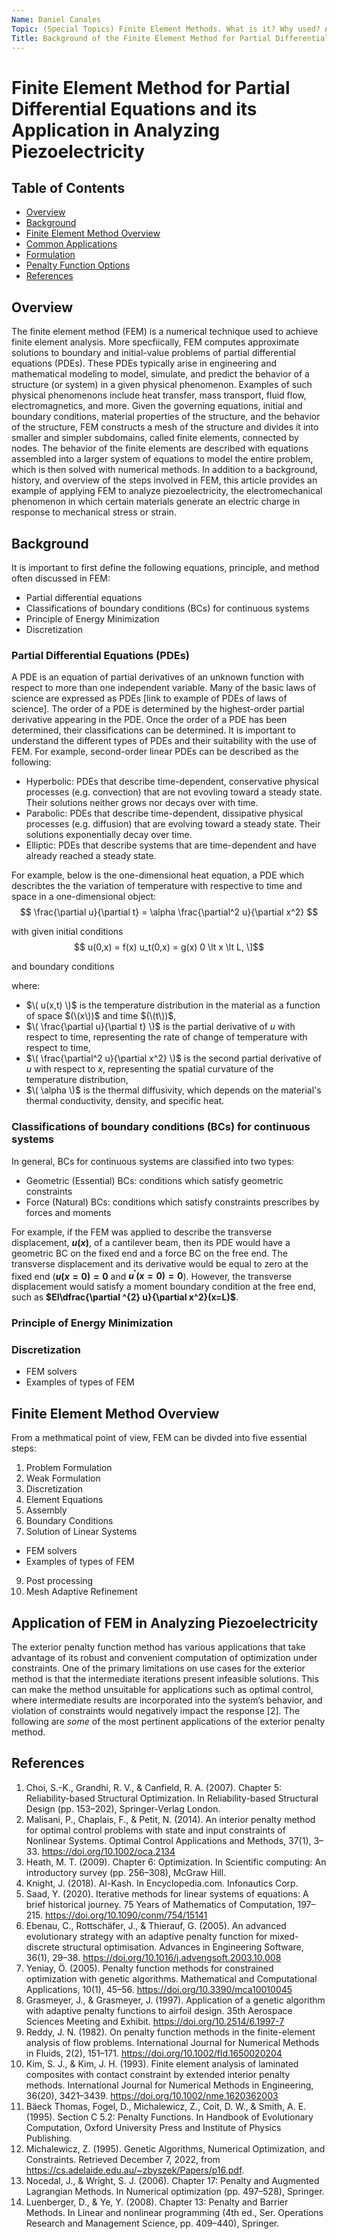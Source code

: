 ```yaml
---
Name: Daniel Canales
Topic: (Special Topics) Finite Element Methods. What is it? Why used? Applications in electrical engineering.*
Title: Background of the Finite Element Method for Partial Differential Equations and its Application in Analyzing Piezoelectricity
---
```

# Finite Element Method for Partial Differential Equations and its Application in Analyzing Piezoelectricity 

## Table of Contents
- [Overview](#Overview)
- [Background](#Background)
- [Finite Element Method Overview](#Finite-Element-Method-Overview)
- [Common Applications](#Common-Applications)
- [Formulation](#Formulation)
- [Penalty Function Options](#Penalty-Function-Options)
- [References](#References)

## Overview
The finite element method (FEM) is a numerical technique used to achieve finite element analysis. More specfiically, FEM computes approximate solutions to boundary and initial-value problems of partial differential equations (PDEs). These PDEs typically arise in engineering and mathematical modeling to model, simulate, and predict the behavior of a structure (or system) in a given physical phenomenon. Examples of such physical phenomenons include heat transfer, mass transport, fluid flow, electromagnetics, and more. Given the governing equations, initial and boundary conditions, material properties of the structure, and the behavior of the structure, FEM constructs a mesh of the structure and divides it into smaller and simpler subdomains, called finite elements, connected by nodes. The behavior of the finite elements are described with equations assembled into a larger system of equations to model the entire problem, which is then solved with numerical methods. In addition to a background, history, and overview of the steps involved in FEM, this article provides an example of applying FEM to analyze piezoelectricity, the electromechanical phenomenon in which certain materials generate an electric charge in response to mechanical stress or strain.

## Background
It is important to first define the following equations, principle, and method often discussed in FEM:
- Partial differential equations
- Classifications of boundary conditions (BCs) for continuous systems 
- Principle of Energy Minimization
- Discretization

### Partial Differential Equations (PDEs)
A PDE is an equation of partial derivatives of an unknown function with respect to more than one independent variable. Many of the basic laws of science are expressed as PDEs [link to example of PDEs of laws of science]. The order of a PDE is determined by the highest-order partial derivative appearing in the PDE. Once the order of a PDE has been determined, their classifications can be determined. It is important to understand the different types of PDEs and their suitability with the use of FEM. For example, second-order linear PDEs can be described as the following:
- Hyperbolic: PDEs that describe time-dependent, conservative physical processes (e.g. convection) that are not evovling toward a steady state. Their solutions neither grows nor decays over with time.
- Parabolic: PDEs that describe time-dependent, dissipative physical processes (e.g. diffusion) that are evolving toward a steady state. Their solutions exponentially decay over time.
- Elliptic: PDEs that describe systems that are time-dependent and have already reached a steady state. 

For example, below is the one-dimensional heat equation, a PDE which describtes the the variation of temperature with respective to time and space in a one-dimensional object:
$$
\frac{\partial u}{\partial t} = \alpha \frac{\partial^2 u}{\partial x^2}
$$

with given initial conditions
$$
u(0,x) = f(x)
u_t(0,x) = g(x)
0 \lt x \lt L,
\]$$


and boundary conditions

where: 
  - $\( u(x,t) \)$ is the temperature distribution in the material as a function of space $(\(x\))$ and time $(\(t\))$,
  - $\( \frac{\partial u}{\partial t} \)$ is the partial derivative of $u$ with respect to time, representing the rate of change of temperature with respect to time,
  - $\( \frac{\partial^2 u}{\partial x^2} \)$ is the second partial derivative of $u$ with respect to $x$, representing the spatial curvature of the temperature distribution,
  - $\( \alpha \)$ is the thermal diffusivity, which depends on the material's thermal conductivity, density, and specific heat.

### Classifications of boundary conditions (BCs) for continuous systems 
In general, BCs for continuous systems are classified into two types:
- Geometric (Essential) BCs: conditions which satisfy geometric constraints
- Force (Natural) BCs: conditions which satisfy constraints prescribes by forces and moments

For example, if the FEM was applied to describe the transverse displacement, **$u(x)$**, of a cantilever beam, then its PDE would have a geometric BC on the fixed end and a force BC on the free end. The transverse displacement and its derivative would be equal to zero at the fixed end (**$u(x=0)=0$** and **$u^{'}(x=0)=0$**). However, the transverse displacement would satisfy a moment boundary condition at the free end, such as **$EI\dfrac{\partial ^{2} u}{\partial x^2}(x=L)$**.


### Principle of Energy Minimization

### Discretization

- FEM solvers
- Examples of types of FEM


## Finite Element Method Overview
From a methmatical point of view, FEM can be divded into five essential steps:
1) Problem Formulation
2) Weak Formulation
3) Discretization
4) Element Equations
5) Assembly
6) Boundary Conditions
7) Solution of Linear Systems
  - FEM solvers
  - Examples of types of FEM
9) Post processing
10) Mesh Adaptive Refinement

## Application of FEM in Analyzing Piezoelectricity 
The exterior penalty function method has various applications that take advantage of its robust and convenient computation of optimization under constraints. One of the primary limitations on use cases for the exterior method is that the intermediate iterations present infeasible solutions. This can make the method unsuitable for applications such as optimal control, where intermediate results are incorporated into the system’s behavior, and violation of constraints would negatively impact the response [2]. The following are *some* of the most pertinent applications of the exterior penalty method.




## References

1. Choi, S.-K., Grandhi, R. V., &amp; Canfield, R. A. (2007). Chapter 5: Reliability-based Structural Optimization. In Reliability-based Structural Design (pp. 153–202), Springer-Verlag London.
2. Malisani, P., Chaplais, F., &amp; Petit, N. (2014). An interior penalty method for optimal control problems with state and input constraints of Nonlinear Systems. Optimal Control Applications and Methods, 37(1), 3–33. https://doi.org/10.1002/oca.2134 
3. Heath, M. T. (2009). Chapter 6: Optimization. In Scientific computing: An introductory survey (pp. 256–308), McGraw Hill.
4. Knight, J. (2018). Al-Kash. In Encyclopedia.com. Infonautics Corp.
5. Saad, Y. (2020). Iterative methods for linear systems of equations: A brief historical journey. 75 Years of Mathematics of Computation, 197–215. https://doi.org/10.1090/conm/754/15141 
6. Ebenau, C., Rottschäfer, J., &amp; Thierauf, G. (2005). An advanced evolutionary strategy with an adaptive penalty function for mixed-discrete structural optimisation. Advances in Engineering Software, 36(1), 29–38. https://doi.org/10.1016/j.advengsoft.2003.10.008 
7. Yeniay, Ö. (2005). Penalty function methods for constrained optimization with genetic algorithms. Mathematical and Computational Applications, 10(1), 45–56. https://doi.org/10.3390/mca10010045 
8. Grasmeyer, J., &amp; Grasmeyer, J. (1997). Application of a genetic algorithm with adaptive penalty functions to airfoil design. 35th Aerospace Sciences Meeting and Exhibit. https://doi.org/10.2514/6.1997-7
9. Reddy, J. N. (1982). On penalty function methods in the finite-element analysis of flow problems. International Journal for Numerical Methods in Fluids, 2(2), 151–171. https://doi.org/10.1002/fld.1650020204 
10. Kim, S. J., &amp; Kim, J. H. (1993). Finite element analysis of laminated composites with contact constraint by extended interior penalty methods. International Journal for Numerical Methods in Engineering, 36(20), 3421–3439. https://doi.org/10.1002/nme.1620362003 
11. Bäeck Thomas, Fogel, D., Michalewicz, Z., Coit, D. W., &amp; Smith, A. E. (1995). Section C 5.2: Penalty Functions. In Handbook of Evolutionary Computation, Oxford University Press and Institute of Physics Publishing.
12. Michalewicz, Z. (1995). Genetic Algorithms, Numerical Optimization, and Constraints. Retrieved December 7, 2022, from https://cs.adelaide.edu.au/~zbyszek/Papers/p16.pdf.
13. Nocedal, J., &amp; Wright, S. J. (2006). Chapter 17: Penalty and Augmented Lagrangian Methods. In Numerical optimization (pp. 497–528), Springer.
14. Luenberger, D., &amp; Ye, Y. (2008). Chapter 13: Penalty and Barrier Methods. In Linear and nonlinear programming (4th ed., Ser. Operations Research and Management Science, pp. 409–440), Springer. 
